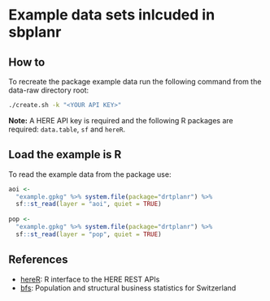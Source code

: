 # Example data sets inlcuded in sbplanr

## How to

To recreate the package example data run the following command from the
data-raw directory root:
``` bash
./create.sh -k "<YOUR API KEY>"
```

**Note:** A HERE API key is required and the following R packages are required:
`data.table`, `sf` and `hereR`.

## Load the example is R

To read the example data from the package use:
``` r
aoi <-
  "example.gpkg" %>% system.file(package="drtplanr") %>%
  sf::st_read(layer = "aoi", quiet = TRUE)
  
pop <-
  "example.gpkg" %>% system.file(package="drtplanr") %>%
  sf::st_read(layer = "pop", quiet = TRUE)
```

## References

* [hereR](https://github.com/munterfi/hereR): R interface to the HERE REST APIs 
* [bfs](https://www.bfs.admin.ch/): Population and structural business statistics for Switzerland
